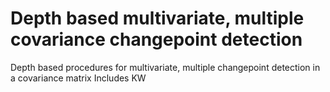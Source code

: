 # Depth based multivariate, multiple covariance changepoint detection
Depth based procedures for multivariate, multiple changepoint detection in a covariance matrix
Includes KW 
